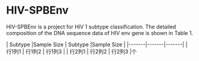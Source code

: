 # HIV-SPBEnv

HIV-SPBEnv is a project for HIV 1 subtype classification.
The detailed composition of the DNA sequence data of HIV env gene is shown in Table 1.

| Subtype |Sample Size | Subtype |Sample Size |
|-------|-------|-------|
| 行1列1 | 行1列2 | 行1列3 |
| 行2列1 | 行2列2 | 行2列3 |个

